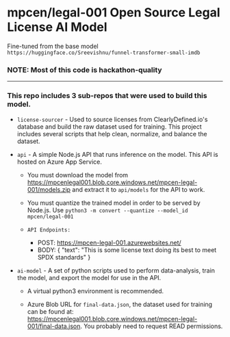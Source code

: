 # mpcen/legal-001 Open Source Legal License AI Model

Fine-tuned from the base model `https://huggingface.co/Sreevishnu/funnel-transformer-small-imdb`

### **NOTE: Most of this code is hackathon-quality**

---

### This repo includes 3 sub-repos that were used to build this model.

-   `license-sourcer` - Used to source licenses from ClearlyDefined.io's database and build the raw dataset used for training. This project includes several scripts that help clean, normalize, and balance the dataset.

-   `api` - A simple Node.js API that runs inference on the model. This API is hosted on Azure App Service.

    -   You must download the model from https://mpcenlegal001.blob.core.windows.net/mpcen-legal-001/models.zip and extract it to `api/models` for the API to work.

    -   You must quantize the trained model in order to be served by Node.js. Use `python3 -m convert --quantize --model_id mpcen/legal-001`

    -   `API Endpoints:`

        -   POST: https://mpcen-legal-001.azurewebsites.net/
        -   BODY: { "text": "This is some license text doing its best to meet SPDX standards" }

-   `ai-model` - A set of python scripts used to perform data-analysis, train the model, and export the model for use in the API.

    -   A virtual python3 environment is recommended.

    -   Azure Blob URL for `final-data.json`, the dataset used for training can be found at: https://mpcenlegal001.blob.core.windows.net/mpcen-legal-001/final-data.json. You probably need to request READ permissions.
